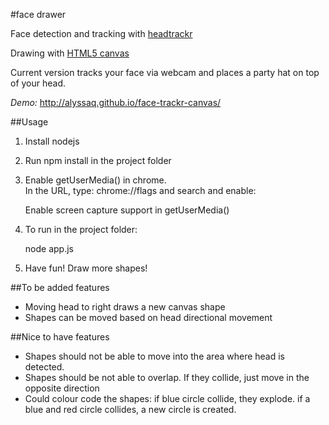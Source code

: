#face drawer

Face detection and tracking with [headtrackr](https://github.com/auduno/headtrackr)  

Drawing with [HTML5 canvas](http://www.html5canvastutorials.com/tutorials/html5-canvas-tutorials-introduction/)

Current version tracks your face via webcam and places a party hat on top of your head.

**Demo*:*  http://alyssaq.github.io/face-trackr-canvas/

##Usage
1) Install nodejs   
2) Run npm install in the project folder   
3) Enable getUserMedia() in chrome.   
In the URL, type: chrome://flags  and search and enable: 

    Enable screen capture support in getUserMedia()
    
4) To run in the project folder:

    node app.js

5) Have fun! Draw more shapes!

##To be added features

 - Moving head to right draws a new canvas shape   
 - Shapes can be moved based on head directional movement

##Nice to have features
 - Shapes should not be able to move into the area where head is detected.
 - Shapes should be not able to overlap. If they collide, just move in the opposite direction
 - Could colour code the shapes: if blue circle collide, they explode. if a blue and red circle collides, a new circle is created.